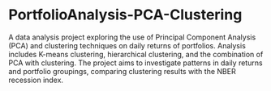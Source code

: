 # PortfolioAnalysis-PCA-Clustering
A data analysis project exploring the use of Principal Component Analysis (PCA) and clustering techniques on daily returns of portfolios.
Analysis includes K-means clustering, hierarchical clustering, and the combination of PCA with clustering. The project aims to investigate patterns in daily returns and portfolio groupings, comparing clustering results with the NBER recession index.
